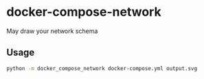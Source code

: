 # docker-compose-network

May draw your network schema

## Usage

```bash
python -m docker_compose_network docker-compose.yml output.svg
```
